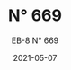 ---
image_primary: "img/eb+669+art.jpg"
image_secondary: "img/669+Interior.jpg"
subtitle: "EB-8  N° 669"
tags: 
  - "Wall Coverings"
title: "N° 669"
href: "https://www.areaenvironments.com/order/eb-669"
designer: "Eric Blum"
category: "Wall Coverings"
manufacturer: "Area Environments"
slug: "/manufacturers/area-environments/wall-coverings/eric-blum-n-669"
date: "2021-05-07"
---